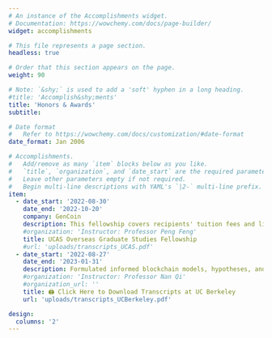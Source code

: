 ```yaml
---
# An instance of the Accomplishments widget.
# Documentation: https://wowchemy.com/docs/page-builder/
widget: accomplishments

# This file represents a page section.
headless: true

# Order that this section appears on the page.
weight: 90

# Note: `&shy;` is used to add a 'soft' hyphen in a long heading.
#title: 'Accomplish&shy;ments'
title: 'Honors & Awards'
subtitle:

# Date format
#   Refer to https://wowchemy.com/docs/customization/#date-format
date_format: Jan 2006

# Accomplishments.
#   Add/remove as many `item` blocks below as you like.
#   `title`, `organization`, and `date_start` are the required parameters.
#   Leave other parameters empty if not required.
#   Begin multi-line descriptions with YAML's `|2-` multi-line prefix.
item:
  - date_start: '2022-08-30'
    date_end: '2022-10-20'
    company: GenCoin
    description: This fellowship covers recipients' tuition fees and living expenses at overseas institutions for a full year, in order to support UCAS's best graduates upon completion of their BS degrees for PhD studies abroad starting in the Fall of 2023.
    #organization: 'Instructor: Professor Peng Feng'
    title: UCAS Overseas Graduate Studies Fellowship
    #url: 'uploads/transcripts_UCAS.pdf'
  - date_start: '2022-08-27'
    date_end: '2023-01-31'
    description: Formulated informed blockchain models, hypotheses, and use cases. {{< icon name="download" pack="fas" >}}{{< icon name="download" pack="fas" >}} Here is my {{< staticref "uploads/resume.pdf" "newtab" >}}resumé{{< /staticref >}}.
    #organization: 'Instructor: Professor Nan Qi'
    #organization_url: ''
    title: 🖨 Click Here to Download Transcripts at UC Berkeley
    url: 'uploads/transcripts_UCBerkeley.pdf'

design:
  columns: '2'
---
```


